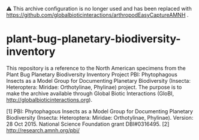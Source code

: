 :warning: This archive configuration is no longer used and has been replaced with  https://github.com/globalbioticinteractions/arthropodEasyCaptureAMNH .

# plant-bug-planetary-biodiversity-inventory
This repository is a reference to the North American specimens from the Plant Bug Planetary Biodiversity Inventory Project PBI: Phytophagous Insects as a Model Group for Documenting Planetary Biodiversity (Insecta: Heteroptera: Miridae: Orthotylinae, Phylinae) project. The purpose is to make the archive available through Global Biotic Interactions (GloBI, http://globalbioticinteractions.org).

[1] PBI: Phytophagous Insects as a Model Group for Documenting Planetary Biodiversity (Insecta: Heteroptera: Miridae: Orthotylinae, Phylinae). Version: 28 Oct 2015. National Science Foundation grant DBI#0316495.
[2] http://research.amnh.org/pbi/
